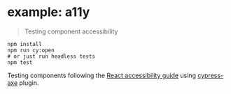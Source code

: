 # example: a11y

> Testing component accessibility

```shell
npm install
npm run cy:open
# or just run headless tests
npm test
```

Testing components following the [React accessibility guide](https://reactjs.org/docs/accessibility.html) using [cypress-axe](https://github.com/avanslaars/cypress-axe) plugin.
